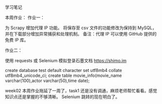 学习笔记

本周作业：
作业一：

为 Scrapy 增加代理 IP 功能。
将保存至 csv 文件的功能修改为保持到 MySQL，并在下载部分增加异常捕获和处理机制。
备注：代理 IP 可以使用 GitHub 提供的免费 IP 库。

作业二：

使用 requests 或 Selenium 模拟登录石墨文档 https://shimo.im



create database test default character set utf8mb4 collate utf8mb4_unicode_ci;
create table movie_info(movie_name varchar(100),actor varchar(50),time date);


week02 
本周作业拖延了一周了，task1 还是没有调通，麻烦老师帮忙看看。感觉知识点还是掌握的不够清晰。
Selenium 跳转的现在明白了。
